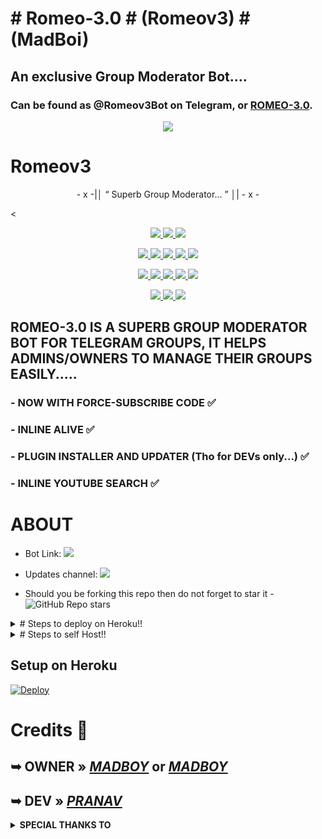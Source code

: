 # # Romeo-3.0 # (Romeov3) # (MadBoi)
## An exclusive Group Moderator Bot.... 
### Can be found as @Romeov3Bot on Telegram, or [ROMEO-3.0](https://telegram.me/Romeov3Bot).

<p align="center">
  <img src="https://telegra.ph/file/3624a6bfe48617ff6a907.jpg">
</p>

# Romeov3

<p align="center">
- x -|│  “	Superb Group Moderator... ”  │| - x -
</p>

<<p align="center">
<a href="https://app.codacy.com/gh/madboy482/MadBoi?utm_source=github.com&utm_medium=referral&utm_content=madboy482/MadBoi&utm_campaign=Badge_Grade_Settings" alt="Codacy Badge">
<img src="https://api.codacy.com/project/badge/Grade/6141417ceaf84545bab6bd671503df51" /> </a>
<a href="https://github.com/madboy482/MadBoi" alt="Libraries.io dependency status for GitHub repo"> <img src="https://img.shields.io/librariesio/github/madboy482/MadBoi" /> </a>
<a href="http://hits.dwyl.com/madboy482/MadBoi" alt="HitCount"> <img src="http://hits.dwyl.com/madboy482/MadBoi.svg" /> </a>
</p>
<p align="center">
<a href="https://github.com/madboy482/MadBoi" alt="GitHub closed issues"> <img src="https://img.shields.io/github/issues-closed-raw/madboy482/MadBoi?style=flat&logo=github&color=success" /> </a>
<a href="https://github.com/madboy482/MadBoi" alt="GitHub commit activity"> <img src="https://img.shields.io/github/commit-activity/m/madboy482/MadBoi" /> </a>
<a href="https://github.com/madboy482/MadBoi/network/members" alt="GitHub forks"> <img src="https://img.shields.io/github/forks/madboy482/MadBoi?label=Forks&logo=github" /> </a>
<a href="https://github.com/madboy482/MadBoi" alt="GitHub closed pull requests"> <img src="https://img.shields.io/github/issues-pr-closed-raw/madboy482/MadBoi?color=success" /> </a>
<a href="https://github.com/madboy482/MadBoi" alt="GitHub issues"> <img src="https://img.shields.io/github/issues-raw/madboy482/MadBoi?style=flat&logo=github&color=yellow" /> </a>
</p>
<p align="center">
<a href="https://github.com/madboy482/MadBoi" alt="GitHub release (latest by date including pre-releases)"> <img src="https://img.shields.io/github/v/release/madboy482/MadBoi?include_prereleases?style=flat&logo=github" /> </a>
<a href="https://www.python.org/" alt="made-with-python"> <img src="https://img.shields.io/badge/Made%20with-Python-1f425f.svg?style=flat&logo=python&color=blue" /> </a>
<a href="https://github.com/madboy482/MadBoi" alt="Docker!"> <img src="https://aleen42.github.io/badges/src/docker.svg" /> </a>
<a href="https://github.com/madboy482/MadBoi" alt="GitHub repo size"> <img src="https://img.shields.io/github/repo-size/madboy482/MadBoi" /> </a>
<a href="https://github.com/madboy482/MadBoi/blob/master/LICENSE" alt="GPLv3 license"> <img src="https://img.shields.io/badge/License-GPLv3-blue.svg" /> </a>
</p>
<p align="center">
<a href="https://telegram.me/Romeo_JulietBotSupport" alt="Telegram!"> <img src="https://aleen42.github.io/badges/src/telegram.svg" /> </a>
<a href="https://github.com/madboy482/MadBoi/graphs/commit-activity" alt="Maintenance"> <img src="https://img.shields.io/badge/Maintained%3F-yes-green.svg" /> </a>
<a href="https://makeapullrequest.com" alt="PRs Welcome"> <img src="https://img.shields.io/badge/PRs-welcome-brightgreen.svg?style=flat-square" /> </a>
</p>
  
## ROMEO-3.0 IS A SUPERB GROUP MODERATOR BOT FOR TELEGRAM GROUPS, IT HELPS ADMINS/OWNERS TO MANAGE THEIR GROUPS EASILY.....
### - NOW WITH FORCE-SUBSCRIBE CODE ✅
### - INLINE ALIVE ✅
### - PLUGIN INSTALLER AND UPDATER (Tho for DEVs only...) ✅
### - INLINE YOUTUBE SEARCH ✅

# ABOUT

* Bot Link:  <a href="https://telegram.me/Romeov3Bot" alt="Romeo-3.0"> <img src="https://img.shields.io/badge/%F0%9F%A4%96%20-ROMEOv3-blue" /> </a>
* Updates channel: <a  href="https://telegram.me/Romeo_JulietBotSupport" alt="One Punch Updates"> <img  src="https://img.shields.io/badge/%F0%9F%92%A1-ROMEOv3%20Bot%20Support-9cf" /> </a>

* Should you be forking this repo then do not forget to star it - <img alt="GitHub Repo stars" src="https://img.shields.io/github/stars/madboy482/MadBoi?color=white&label=%F0%9F%8C%9F%20star">

<details>
  <summary># Steps to deploy on Heroku!! </summary>

```
Fill in all the details, Deploy!
Now go to https://dashboard.heroku.com/apps/(app-name)/resources ( Replace (app-name) with your app name )
REMEMBER: Turn on worker dyno (Don't worry It's free :D) & Webhook
Now send the bot /start, If it doesn't respond go to https://dashboard.heroku.com/apps/(app-name)/settings and remove webhook and port.
```

  [![Deploy Here](https://www.herokucdn.com/deploy/button.svg)](https://heroku.com/deploy?template=https://github.com/madboy482/MadBoi.git)

</details>  



<details>
  <summary># Steps to self Host!! </summary>

  ## Setting up the Bot (Read this before trying to use!):
Please make sure to use python3.6, as I cannot guarantee everything will work as expected on older Python versions!
This is because markdown parsing is done by iterating through a dict, which is ordered by default in 3.6.

  ### Configuration

There are two possible ways of configuring your bot: a config.py file, or ENV variables.

The preferred version is to use a `config.py` file, as it makes it easier to see all your settings grouped together.
This file should be placed in your `MadBoi` folder, alongside the `__main__.py` file. 
This is where your bot token will be loaded from, as well as your database URI (if you're using a database), and most of
your other settings.

It is recommended to import sample_config and extend the Config class, as this will ensure your config contains all
defaults set in the sample_config, hence making it easier to upgrade.

An example for `config.py` file could be:
```
from MadBoi.sample_config import Config

class Development(Config):
    OWNER_ID = 1078841825  # your telegram ID
    OWNER_USERNAME = "Warning_MadBoy_is_Here"  # your telegram username
    API_KEY = "your bot api key"  # your api key, as provided by the @botfather
    SQLALCHEMY_DATABASE_URI = 'postgresql://username:password@localhost:5432/database'  # sample db credentials
    JOIN_LOGGER = '-1234567890' # some group chat that your bot is a member of
    USE_JOIN_LOGGER = True
    DRAGONS = [1107922726]  # List of id's for users which have sudo access to the bot.
    LOAD = []
    NO_LOAD = ['translation']
```

If you can't have a config.py file (Ex - on Heroku), it is also possible to use environment variables.
So just go and read the config sample file. 
</details>


## Setup on Heroku 
[![Deploy](https://www.herokucdn.com/deploy/button.svg)](https://heroku.com/deploy?template=https://github.com/madboy482/MadBoi.git) 


# Credits 📍
## ➥ <b>OWNER</b> » <i><b>[MADBOY](https://github.com/MadBoy482)</b></i> or <b><i>[MADBOY](https://telegram.me/Warning_MadBoy_is_Here)</i></b>

## ➥ <b>DEV</b> » <i><b>[PRANAV](https://telegram.me/Wanacoins)</b></i>

<details>
<summary><b>SPECIAL THANKS TO</b></summary>
<h1> <a href="https://telegram.me/LEGENDX22">LEGEND X</a></h1><br>
<h1><a href="https://telegram.me/PROBOYX">PROBOY X</a></h1>
</details>
